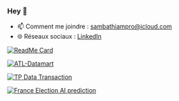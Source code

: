 ### Hey 👋


- 📫 Comment me joindre : [sambathiampro@icloud.com](mailto:sambathiampro@icloud.com)
- 🌐 Réseaux sociaux : [LinkedIn](https://www.linkedin.com/in/papa-samba-thiam)


[![ReadMe Card](https://github-readme-stats.vercel.app/api/pin/?username=chvro12&repo=IQA_AUBER)](https://github.com/chvro12/IQA_AUBER.git)

[![ATL-Datamart](https://github-readme-stats.vercel.app/api/pin/?username=chvro12&repo=ATL-Datamart)](https://github.com/chvro12/ATL-Datamart)

[![TP Data Transaction](https://github-readme-stats.vercel.app/api/pin/?username=chvro12&repo=TP_Data_Transaction)](https://github.com/chvro12/TP_Data_Transaction)

[![France Election AI prediction](https://github-readme-stats.vercel.app/api/pin/?username=chvro12&repo=MsPR_2)](https://github.com/chvro12/MsPR_2)



<!--
**chvro12/chvro12** is a ✨ _special_ ✨ repository because its `README.md` (this file) appears on your GitHub profile.

Here are some ideas to get you started:

- 🔭 I’m currently working on ...
- 🌱 I’m currently learning ...
- 👯 I’m looking to collaborate on ...
- 🤔 I’m looking for help with ...
- 💬 Ask me about ...
- 📫 How to reach me: ...
- 😄 Pronouns: ...
- ⚡ Fun fact: ...
-->
